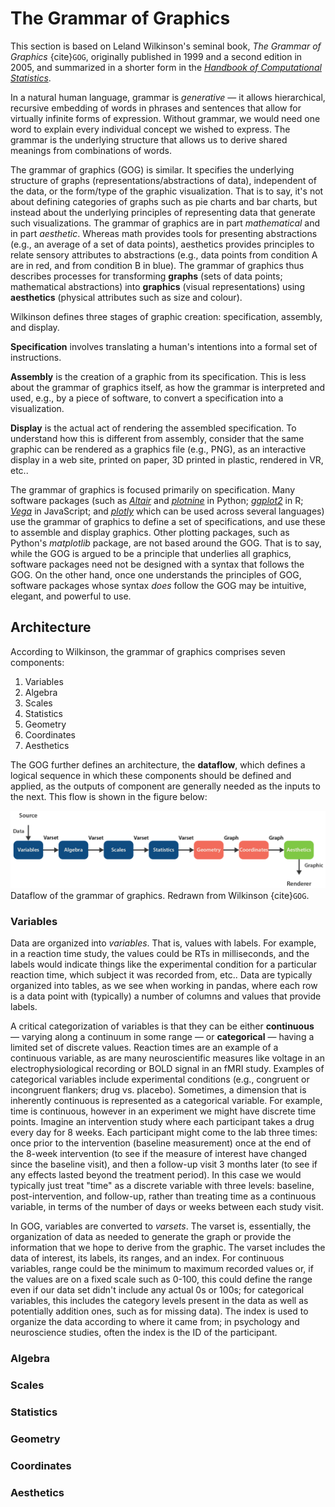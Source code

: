 # The Grammar of Graphics

This section is based on Leland Wilkinson's seminal book, *The Grammar of Graphics* {cite}`GOG`, originally published in 1999 and a second edition in 2005, and summarized in a shorter form in the [*Handbook of Computational Statistics*](https://doi.org/10.1007/978-3-642-21551-3_13).

In a natural human language, grammar is *generative* — it allows hierarchical, recursive embedding of words in phrases and sentences that allow for virtually infinite forms of expression. Without grammar, we would need one word to explain every individual concept we wished to express. The grammar is the underlying structure that allows us to derive shared meanings from combinations of words.

The grammar of graphics (GOG) is similar. It specifies the underlying structure of graphs (representations/abstractions of data), independent of the data, or the form/type of the graphic visualization. That is to say, it's not about defining categories of graphs such as pie charts and bar charts, but instead about the underlying principles of representing data that generate such visualizations. The grammar of graphics are in part *mathematical* and in part *aesthetic*. Whereas math provides tools for presenting abstractions (e.g., an average of a set of data points), aesthetics provides principles to relate sensory attributes to abstractions (e.g., data points from condition A are in red, and from condition B in blue). The grammar of graphics thus describes processes for transforming **graphs** (sets of data points; mathematical abstractions) into **graphics** (visual representations) using **aesthetics** (physical attributes such as size and colour).

 Wilkinson defines three stages of graphic creation: specification, assembly, and display.

 **Specification** involves translating a human's intentions into a formal set of instructions.

**Assembly** is the creation of a graphic from its specification. This is less about the grammar of graphics itself, as how the grammar is interpreted and used, e.g., by a piece of software, to convert a specification into a visualization.

**Display** is the actual act of rendering the assembled specification. To understand how this is different from assembly, consider that the same graphic can be rendered as a graphics file (e.g., PNG), as an interactive display in a web site, printed on paper, 3D printed in plastic, rendered in VR, etc..

The grammar of graphics is focused primarily on specification. Many software packages (such as [*Altair*](https://altair-viz.github.io/) and [*plotnine*](https://plotnine.readthedocs.io/) in Python; [*ggplot2*](https://ggplot2.tidyverse.org/) in R; [*Vega*](https://vega.github.io/vega/) in JavaScript; and [*plotly*](https://github.com/plotly) which can be used across several languages) use the grammar of graphics to define a set of specifications, and use these to assemble and display graphics. Other plotting packages, such as Python's  *matplotlib* package, are not based around the GOG. That is to say, while the GOG is argued to be a principle that underlies all graphics, software packages need not be designed with a syntax that follows the GOG. On the other hand, once one understands the principles of GOG, software packages whose syntax *does* follow the GOG may be intuitive, elegant, and powerful to use.

## Architecture

According to Wilkinson, the grammar of graphics comprises seven components:
1. Variables
2. Algebra
3. Scales
4. Statistics
5. Geometry
6. Coordinates
7. Aesthetics

The GOG further defines an architecture, the **dataflow**, which defines a logical sequence in which these components should be defined and applied, as the outputs of component are generally needed as the inputs to the next. This flow is shown in the figure below:

![](images/dataflow_GOG.png)
Dataflow of the grammar of graphics. Redrawn from Wilkinson {cite}`GOG`.

### Variables
Data are organized into *variables*. That is, values with labels. For example, in a reaction time study, the values could be RTs in milliseconds, and the labels would indicate things like the experimental condition for a particular reaction time, which subject it was recorded from, etc.. Data are typically organized into tables, as we see when working in pandas, where each row is a data point with (typically) a number of columns and values that provide labels.

A critical categorization of variables is that they can be either **continuous** — varying along a continuum in some range — or **categorical** — having a limited set of discrete values. Reaction times are an example of a continuous variable, as are many neuroscientific measures like voltage in an electrophysiological recording or BOLD signal in an fMRI study. Examples of categorical variables include experimental conditions (e.g., congruent or incongruent flankers; drug vs. placebo). Sometimes, a dimension that is inherently continuous is represented as a categorical variable. For example, time is continuous, however in an experiment we might have discrete time points. Imagine an intervention study where each participant takes a drug every day for 8 weeks. Each participant might come to the lab three times: once prior to the intervention (baseline measurement) once at the end of the 8-week intervention (to see if the measure of interest have changed since the baseline visit), and then a follow-up visit 3 months later (to see if any effects lasted beyond the treatment period). In this case we would typically just treat "time" as a discrete variable with three levels: baseline, post-intervention, and follow-up, rather than treating time as a continuous variable, in terms of the number of days or weeks between each study visit.

In GOG, variables are converted to *varsets*. The varset is, essentially, the organization of data as needed to generate the graph or provide the information that we hope to derive from the graphic. The varset includes the data of interest, its labels, its ranges, and an index. For continuous variables, range could be the minimum to maximum recorded values or, if the values are on a fixed scale such as 0-100, this could define the range even if our data set didn't include any actual 0s or 100s; for categorical variables, this includes the category levels present in the data as well as potentially addition ones, such as for missing data). The index is used to organize the data according to where it came from; in psychology and neuroscience studies, often the index is the ID of the participant.

### Algebra

### Scales

### Statistics

### Geometry

### Coordinates

### Aesthetics
